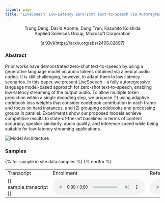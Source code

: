 ```yaml
---
layout: page
title: "LiveSpeech: Low-Latency Zero-shot Text-to-Speech via Autoregressive Modeling of Audio Discrete Codes"
--- 
```


<p style="text-align: center">Trung Dang, David Aponte, Dung Tran, Kazuhito Koishida<br />Applied Sciences Group, Microsoft Corporation</p>

<p style="text-align: center">[arXiv](https://arxiv.org/abs/2406.02897)</p>

### Abstract

Prior works have demonstrated zero-shot text-to-speech by using a generative language model on audio tokens obtained via a neural audio codec. It is still challenging, however, to adapt them to low-latency scenarios. In this paper, we present LiveSpeech - a fully autoregressive language model-based approach for zero-shot text-to-speech, enabling low-latency streaming of the output audio. To allow multiple token prediction within a single decoding step, we propose (1) using adaptive codebook loss weights that consider codebook contribution in each frame and focus on hard instances, and (2) grouping codebooks and processing groups in parallel. Experiments show our proposed models achieve competitive results to state-of-the-art baselines in terms of content accuracy, speaker similarity, audio quality, and inference speed while being suitable for low-latency streaming applications.

![Model Architecture](./assets/livespeech.png)

### Samples

<table>
    <tr>
        <td>Transcript</td>
        <td>Enrollment</td>
        <td>Reference</td>
        <td>YourTTS</td>
        <td>SpeechX</td>
        <td>Ours (8-group)</td>
        <td>Ours (8-group) + Enhancer</td>
    </tr>
    {% for sample in site.data.samples %}
        <tr>
            <td>{{ sample.transcript }}</td>
            <td><audio controls><source src="./assets/enrollment/{{ sample.id }}.enroll.wav" type="audio/wav"></audio></td>
            <td><audio controls><source src="./assets/reference/{{ sample.id }}.wav" type="audio/wav"></audio></td>
            <td><audio controls><source src="./assets/yourtts/{{ sample.id }}.wav" type="audio/wav"></audio></td>
            <td><audio controls><source src="./assets/speechx/{{ sample.id }}.wav" type="audio/wav"></audio></td>
            <td><audio controls><source src="./assets/lambda0_05/{{ sample.id }}.wav" type="audio/wav"></audio></td>
            <td><audio controls><source src="./assets/lambda0_05_enh/{{ sample.id }}.wav" type="audio/wav"></audio></td>
        </tr>
    {% endfor %}
<table>

